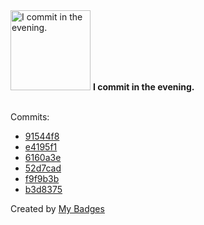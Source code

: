 <img src="https://my-badges.github.io/my-badges/evening-commits.png" alt="I commit in the evening." title="I commit in the evening." width="128">
<strong>I commit in the evening.</strong>
<br><br>

Commits:

- <a href="https://github.com/ksysoev/deriv-api/commit/91544f8fe967e622af69809d65be652887b91463">91544f8</a>
- <a href="https://github.com/ksysoev/deriv-api/commit/e4195f1124b7a94a30a013502cb8504486273a08">e4195f1</a>
- <a href="https://github.com/ksysoev/deriv-api/commit/6160a3e7b5f1524e7a62ed87f3ce6e962acdc52e">6160a3e</a>
- <a href="https://github.com/ksysoev/rpc-redis/commit/52d7cad60448cc1d2c17de6f5d0620c7e8407e2d">52d7cad</a>
- <a href="https://github.com/ksysoev/rpc-redis/commit/f9f9b3bb53e93da94582477f9be41223cea74f0c">f9f9b3b</a>
- <a href="https://github.com/ksysoev/rpc-redis/commit/b3d837520a2f4e3d6267b1474c7bccb212a4d858">b3d8375</a>


Created by <a href="https://github.com/my-badges/my-badges">My Badges</a>